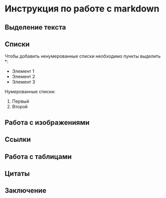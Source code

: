 # Инструкция по работе с markdown

## Выделение текста

## Списки

Чтобы добавить ненумерованные списки необходимо пункты выделить *:

* Элемент 1
* Элемент 2
* Элемент 3

Нумерованные списки:
1. Первый
2. Второй

## Работа с изображениями

## Ссылки

## Работа с таблицами

## Цитаты


## Заключение


